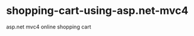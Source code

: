 shopping-cart-using-asp.net-mvc4
================================

asp.net mvc4 online shopping cart
